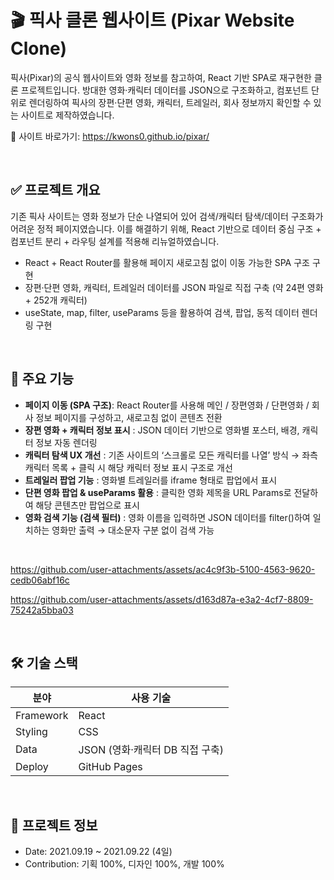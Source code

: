 # 🎬 픽사 클론 웹사이트 (Pixar Website Clone)

픽사(Pixar)의 공식 웹사이트와 영화 정보를 참고하여,
React 기반 SPA로 재구현한 클론 프로젝트입니다.
방대한 영화·캐릭터 데이터를 JSON으로 구조화하고, 컴포넌트 단위로 렌더링하여
픽사의 장편·단편 영화, 캐릭터, 트레일러, 회사 정보까지 확인할 수 있는 사이트로 제작하였습니다.

🔗 사이트 바로가기: https://kwons0.github.io/pixar/

<br/>

## ✅ 프로젝트 개요

기존 픽사 사이트는 영화 정보가 단순 나열되어 있어 검색/캐릭터 탐색/데이터 구조화가 어려운 정적 페이지였습니다.
이를 해결하기 위해, React 기반으로 데이터 중심 구조 + 컴포넌트 분리 + 라우팅 설계를 적용해 리뉴얼하였습니다.

- React + React Router를 활용해 페이지 새로고침 없이 이동 가능한 SPA 구조 구현
- 장편·단편 영화, 캐릭터, 트레일러 데이터를 JSON 파일로 직접 구축 (약 24편 영화 + 252개 캐릭터)
- useState, map, filter, useParams 등을 활용하여 검색, 팝업, 동적 데이터 렌더링 구현

<br/>

## 📌 주요 기능

- **페이지 이동 (SPA 구조)**: React Router를 사용해 메인 / 장편영화 / 단편영화 / 회사 정보 페이지를 구성하고, 새로고침 없이 콘텐츠 전환
- **장편 영화 + 캐릭터 정보 표시** : JSON 데이터 기반으로 영화별 포스터, 배경, 캐릭터 정보 자동 렌더링
- **캐릭터 탐색 UX 개선** : 기존 사이트의 ‘스크롤로 모든 캐릭터를 나열’ 방식 → 좌측 캐릭터 목록 + 클릭 시 해당 캐릭터 정보 표시 구조로 개선
- **트레일러 팝업 기능** : 영화별 트레일러를 iframe 형태로 팝업에서 표시
- **단편 영화 팝업 & useParams 활용** : 클릭한 영화 제목을 URL Params로 전달하여 해당 콘텐츠만 팝업으로 표시
- **영화 검색 기능 (검색 필터)** : 영화 이름을 입력하면 JSON 데이터를 filter()하여 일치하는 영화만 출력 → 대소문자 구분 없이 검색 가능

<br/>


https://github.com/user-attachments/assets/ac4c9f3b-5100-4563-9620-cedb06abf16c

https://github.com/user-attachments/assets/d163d87a-e3a2-4cf7-8809-75242a5bba03


<br/>

## 🛠 기술 스택
| 분야        | 사용 기술                           |
| --------- | ------------------------------- |
| Framework | React                           |
| Styling   | CSS                             |
| Data      | JSON (영화·캐릭터 DB 직접 구축)          |
| Deploy    | GitHub Pages                    |


<br/>


## 📅 프로젝트 정보
- Date: 2021.09.19 ~ 2021.09.22 (4일)
- Contribution: 기획 100%, 디자인 100%, 개발 100%
